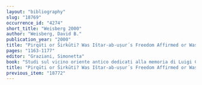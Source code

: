 ```yaml
---
layout: "bibliography"
slug: "18769"
occurrence_id: "4274"
short_title: "Weisberg 2000"
author: "Weisberg, David B."
publication_year: "2000"
title: "Pirqūti or Širkūti? Was Ištar-ab-uṣur´s Freedom Affirmed or Was the Re-enslaved?"
pages: "1163-1177"
editor: "Graziani, Simonetta"
book: "Studi sul vicino oriente antico dedicati alla memoria di Luigi Cagni (Napoli)"
title: "Pirqūti or Širkūti? Was Ištar-ab-uṣur´s Freedom Affirmed or Was the Re-enslaved?"
previous_item: "18772"
---
```

